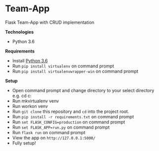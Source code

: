 # Team-App
Flask Team-App with CRUD implementation

**Technologies**
* Python 3.6

**Requirements**
* Install [Python 3.6](https://www.python.org/downloads/)
* Run `pip install virtualenv` on command prompt
* Run `pip install virtualenvwrapper-win` on command prompt

**Setup**
* Open command prompt and change directory to your select directory e.g. cd c:
* Run mkvirtualenv venv
* Run workon venv
* Run `git clone` this repository and `cd` into the project root.
* Run `pip install -r requirements.txt` on command prompt
* Run `set FLASK_CONFIG=production` on command prompt
* Run `set FLASK_APP=run.py` on command prompt
* Run `flask run` on command prompt
* View the app on `http://127.0.0.1:5000/`
* Fully setup!
